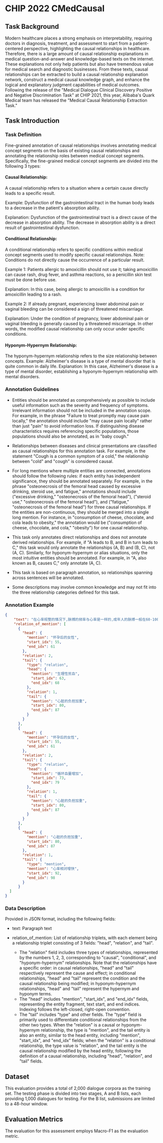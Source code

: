 # CHIP 2022 CMedCausal


## Task Background

Modern healthcare places a strong emphasis on interpretability, requiring doctors in diagnosis, treatment, and assessment to start from a patient-centered perspective, highlighting the causal relationships in healthcare. Therefore, there is a large amount of causal relationship explanations in medical question-and-answer and knowledge-based texts on the internet. These explanations not only help patients but also have tremendous value for medical search and diagnostic businesses. From these texts, causal relationships can be extracted to build a causal relationship explanation network, construct a medical causal knowledge graph, and enhance the logical and explanatory judgment capabilities of medical outcomes. Following the release of the "Medical Dialogue Clinical Discovery Positive and Negative Discrimination Task" at CHIP 2021, this year, Alibaba's Quark Medical team has released the "Medical Causal Relationship Extraction Task."

## Task Introduction

### Task Definition

Fine-grained annotation of causal relationships involves annotating medical concept segments on the basis of existing causal relationships and annotating the relationship roles between medical concept segments. Specifically, the fine-grained medical concept segments are divided into the following 3 types:

#### Causal Relationship:

A causal relationship refers to a situation where a certain cause directly leads to a specific result.

Example: Dysfunction of the gastrointestinal tract in the human body leads to a decrease in the patient's absorption ability.

Explanation: Dysfunction of the gastrointestinal tract is a direct cause of the decrease in absorption ability. The decrease in absorption ability is a direct result of gastrointestinal dysfunction.

#### Conditional Relationship:

A conditional relationship refers to specific conditions within medical concept segments used to modify specific causal relationships. Note: Conditions do not directly cause the occurrence of a particular result.

Example 1: Patients allergic to amoxicillin should not use it; taking amoxicillin can cause rash, drug fever, and asthma reactions, so a penicillin skin test must be done before use.

Explanation: In this case, being allergic to amoxicillin is a condition for amoxicillin leading to a rash.

Example 2: If already pregnant, experiencing lower abdominal pain or vaginal bleeding can be considered a sign of threatened miscarriage.

Explanation: Under the condition of pregnancy, lower abdominal pain or vaginal bleeding is generally caused by a threatened miscarriage. In other words, the modified causal relationship can only occur under specific conditions.

#### Hyponym-Hypernym Relationship:

The hyponym-hypernym relationship refers to the size relationship between concepts.
Example: Alzheimer's disease is a type of mental disorder that is quite common in daily life.
Explanation: In this case, Alzheimer's disease is a type of mental disorder, establishing a hyponym-hypernym relationship with mental disorders.


### Annotation Guidelines

- Entities should be annotated as comprehensively as possible to include useful information such as the severity and frequency of symptoms. Irrelevant information should not be included in the annotation scope. For example, in the phrase "Failure to treat promptly may cause pain locally," the annotation should include "may cause pain locally" rather than just "pain" to avoid information loss. If distinguishing disease characteristics requires referencing specific populations, those populations should also be annotated, as in "baby cough."

- Relationships between diseases and clinical presentations are classified as causal relationships for this annotation task. For example, in the statement "Cough is a common symptom of a cold," the relationship between "cold" and "cough" is considered causal.

- For long mentions where multiple entities are connected, annotations should follow the following rules: if each entity has independent significance, they should be annotated separately. For example, in the phrase "osteonecrosis of the femoral head caused by excessive drinking, steroid use, and fatigue," annotations should include ("excessive drinking," "osteonecrosis of the femoral head"), ("steroid use," "osteonecrosis of the femoral head"), and ("fatigue," "osteonecrosis of the femoral head") for three causal relationships. If the entities are non-continuous, they should be merged into a single long mention. For instance, in "consumption of cheese, chocolate, and cola leads to obesity," the annotation would be ("consumption of cheese, chocolate, and cola," "obesity") for one causal relationship.

- This task only annotates direct relationships and does not annotate derived relationships. For example, if "A leads to B, and B in turn leads to C," this task would only annotate the relationships (A, B) and (B, C), not (A, C). Similarly, for hyponym-hypernym or alias situations, only the most intuitive entities should be annotated. For example, in "A, also known as B, causes C," only annotate (A, C).

- This task is based on paragraph annotation, so relationships spanning across sentences will be annotated.

- Some descriptions may involve common knowledge and may not fit into the three relationship categories defined for this task.


### Annotation Example

```json
{
    "text": "在心率规整的情况下,脉搏的频率与心率是一样的,成年人的脉搏一般在60-100次之间,大部分在70-80次之间,怀孕后的女性由于生理性贫血的影响以及循环血量增加使心脏的负担加重,可能会使心率相对增快。",
    "relation_of_mention": [
      {
        "head": {
          "mention": "怀孕后的女性",
          "start_idx": 55,
          "end_idx": 61
        },
        "relation": 2,
        "tail": {
          "type": "relation",
          "head": {
            "mention": "生理性贫血",
            "start_idx": 63,
            "end_idx": 68
          },
          "relation": 1,
          "tail": {
            "mention": "心脏的负担加重",
            "start_idx": 80,
            "end_idx": 87
          }
        }
      },
      {
        "head": {
          "mention": "怀孕后的女性",
          "start_idx": 55,
          "end_idx": 61
        },
        "relation": 2,
        "tail": {
          "type": "relation",
          "head": {
            "mention": "循环血量增加",
            "start_idx": 73,
            "end_idx": 79
          },
          "relation": 1,
          "tail": {
            "mention": "心脏的负担加重",
            "start_idx": 80,
            "end_idx": 87
          }
        }
      },
      {
        "head": {
          "mention": "心脏的负担加重",
          "start_idx": 80,
          "end_idx": 87
        },
        "relation": 1,
        "tail": {
          "type": "mention",
          "mention": "心率相对增快",
          "start_idx": 92,
          "end_idx": 98
        }
      }
  ]
}
```

### Data Description

Provided in JSON format, including the following fields:

- text: Paragraph text

- relation_of_mention: List of relationship triplets, with each element being a relationship triplet consisting of 3 fields: "head", "relation", and "tail".
  - The "relation" field includes three types of relationships, represented by the numbers 1, 2, 3, corresponding to "causal", "conditional", and "hyponym-hypernym" relationships. Note that the relationships have a specific order: in causal relationships, "head" and "tail" respectively represent the cause and effect; in conditional relationships, "head" and "tail" represent the condition and the causal relationship being modified; in hyponym-hypernym relationships, "head" and "tail" represent the hypernym and hyponym terms.
  - The "head" includes "mention", "start_idx", and "end_idx" fields, representing the entity fragment, text start, and end indices. Indexing follows the left-closed, right-open convention.
  - The "tail" includes "type" and other fields. The "type" field is primarily used to differentiate conditional relationships from the other two types. When the "relation" is a causal or hyponym-hypernym relationship, the type is "mention", and the tail entity is also an entity, similar to the head entity, including "mention", "start_idx", and "end_idx" fields; when the "relation" is a conditional relationship, the type value is "relation", and the tail entity is the causal relationship modified by the head entity, following the definition of a causal relationship, including "head", "relation", and "tail" fields.


## Dataset

This evaluation provides a total of 2,000 dialogue corpora as the training set. The testing phase is divided into two stages, A and B lists, each providing 1,000 dialogues for testing. For the B list, submissions are limited to a 48-hour window.

## Evaluation Metrics

The evaluation for this assessment employs Macro-F1 as the evaluation metric.










